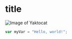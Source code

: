 # title
![Image of Yaktocat](https://octodex.github.com/images/yaktocat.png)

``` javascript
var myVar = "Hello, world!";
```
